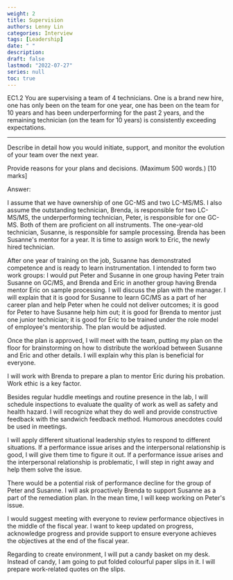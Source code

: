 ```yaml
---
weight: 2
title: Supervision
authors: Lenny Lin
categories: Interview
tags: [Leadership]
date: " "
description: 
draft: false
lastmod: "2022-07-27"
series: null
toc: true
---
```




EC1.2 You are supervising a team of 4 technicians.  One is a brand new hire, one has only been on the team for one year, one has been on the team for 10 years and has been underperforming for the past 2 years, and the remaining technician (on the team for 10 years) is consistently exceeding expectations.  

<!--more-->

---
Describe in detail how you would initiate, support, and monitor the evolution of your team over the next year.  

Provide reasons for your plans and decisions.  (Maximum 500 words.) [10 marks]

Answer:   

I assume that we have ownership of one GC-MS and two LC-MS/MS.  I also assume the outstanding technician, Brenda, is responsible for two LC-MS/MS, the underperforming technician, Peter, is responsible for one GC-MS.  Both of them are proficient on all instruments.  The one-year-old technician, Susanne, is responsible for sample processing.  Brenda has been Susanne's mentor for a year.  It is time to assign work to Eric, the newly hired technician.  

After one year of training on the job, Susanne has demonstrated competence and is ready to learn instrumentation.  I intended to form two work groups: I would put Peter and Susanne in one group having Peter train Susanne on GC/MS, and Brenda and Eric in another group having Brenda mentor Eric on sample processing.
I will discuss the plan with the manager.  I will explain that it is good for Susanne to learn GC/MS as a part of her career plan and help Peter when he could not deliver outcomes; it is good for Peter to have Susanne help him out; it is good for Brenda to mentor just one junior technician; it is good for Eric to be trained under the role model of employee's mentorship.  The plan would be adjusted.   

Once the plan is approved, I will meet with the team, putting my plan on the floor for brainstorming on how to distribute the workload between Susanne and Eric and other details.  I will explain why this plan is beneficial for everyone.    

I will work with Brenda to prepare a plan to mentor Eric during his probation.  Work ethic is a key factor.  

Besides regular huddle meetings and routine presence in the lab, I will schedule inspections to evaluate the quality of work as well as safety and health hazard.  I will recognize what they do well and provide constructive feedback with the sandwich feedback method.  Humorous anecdotes could be used in meetings.  

I will apply different situational leadership styles to respond to different situations.  If a performance issue arises and the interpersonal relationship is good, I will give them time to figure it out.  If a performance issue arises and the interpersonal relationship is problematic, I will step in right away and help them solve the issue.  

There would be a potential risk of performance decline for the group of Peter and Susanne.  I will ask proactively Brenda to support Susanne as a part of the remediation plan.  In the mean time, I will keep working on Peter's issue.  

I would suggest meeting with everyone to review performance objectives in the middle of the fiscal year.  I want to keep updated on progress, acknowledge progress and provide support to ensure everyone achieves the objectives at the end of the fiscal year.  

Regarding to create environment, I will put a candy basket on my desk.  Instead of candy, I am going to put folded colourful paper slips in it.  I will prepare work-related quotes on the slips.
